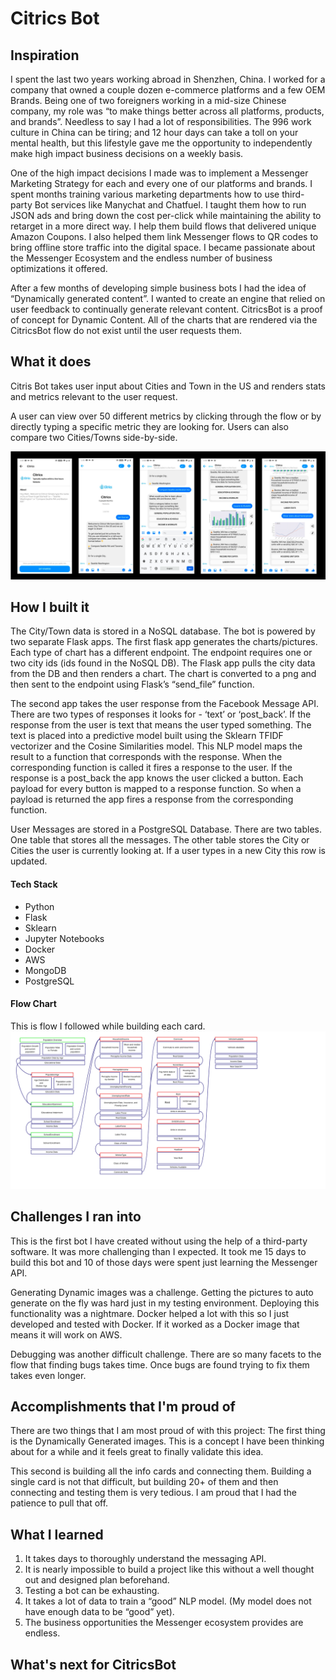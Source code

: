 # Citrics Bot

## Inspiration

I spent the last two years working abroad in Shenzhen, China. I worked for a company that owned a couple dozen e-commerce platforms and a few OEM Brands. Being one of two foreigners working in a mid-size Chinese company, my role was “to make things better across all platforms, products, and brands”. Needless to say I had a lot of responsibilities. The 996 work culture in China can be tiring; and 12 hour days can take a toll on your mental health, but this lifestyle gave me the opportunity to independently make high impact business decisions on a weekly basis.

One of the high impact decisions I made was to implement a Messenger Marketing Strategy for each and every one of our platforms and brands. I spent months training various marketing departments how to use third-party Bot services like Manychat and Chatfuel. I taught them how to run JSON ads and bring down the cost per-click while maintaining the ability to retarget in a more direct way. I help them build flows that delivered unique Amazon Coupons. I also helped them link Messenger flows to QR codes to bring offline store traffic into the digital space. I became passionate about the Messenger Ecosystem and the endless number of business optimizations it offered. 

After a few months of developing simple business bots I had the idea of “Dynamically generated content”. I wanted to create an engine that relied on user feedback to continually generate relevant content.
CitricsBot is a proof of concept for Dynamic Content. All of the charts that are rendered via the CitricsBot flow do not exist until the user requests them.

## What it does

Citris Bot takes user input about Cities and Town in the US and renders stats and metrics relevant to the user request.

A user can view over 50 different metrics by clicking through the flow or by directly typing a specific metric they are looking for. Users can also compare two Cities/Towns side-by-side.

![alt text](https://github.com/matthew-sessions/Citrics_messenger_bot/blob/master/pics/flow.png "flow")

## How I built it

The City/Town data is stored in a NoSQL database. The bot is powered by two separate Flask apps. The first flask app generates the charts/pictures. Each type of chart has a different endpoint. The endpoint requires one or two city ids (ids found in the NoSQL DB). The Flask app pulls the city data from the DB and then renders a chart. The chart is converted to a png and then sent to the endpoint using Flask’s “send_file” function. 

The second app takes the user response from the Facebook Message API. There are two types of responses it looks for - ‘text’ or ‘post_back’. If the response from the user is text that means the user typed something. The text is placed into a predictive model built using the Sklearn TFIDF vectorizer and the Cosine Similarities model. This NLP model maps the result to a function that corresponds with the response. When the corresponding function is called it fires a response to the user. 
If the response is a post_back the app knows the user clicked a button. Each payload for every button is mapped to a response function. So when a payload is returned the app fires a response from the corresponding function. 

User Messages are stored in a PostgreSQL Database. There are two tables. One table that stores all the messages. The other table stores the City or Cities the user is currently looking at. If a user types in a new City this row is updated. 

#### Tech Stack
* Python
* Flask
* Sklearn
* Jupyter Notebooks
* Docker
* AWS
* MongoDB
* PostgreSQL

#### Flow Chart
This is flow I followed while building each card.
![alt text](https://github.com/matthew-sessions/Citrics_messenger_bot/blob/master/pics/flowchart.png "flow")

## Challenges I ran into

This is the first bot I have created without using the help of a third-party software. It was more challenging than I expected. It took me 15 days to build this bot and 10 of those days were spent just learning the Messenger API. 

Generating Dynamic images was a challenge. Getting the pictures to auto generate on the fly was hard just in my testing environment. Deploying this functionality was a nightmare. Docker helped a lot with this so I just developed and tested with Docker. If it worked as a Docker image that means it will work on AWS.

Debugging was another difficult challenge. There are so many facets to the flow that finding bugs takes time. Once bugs are found trying to fix them takes even longer. 

## Accomplishments that I'm proud of

There are two things that I am most proud of with this project:
The first thing is the Dynamically Generated images. This is a concept I have been thinking about for a while and it feels great to finally validate this idea.

This second is building all the info cards and connecting them. Building a single card is not that difficult, but building 20+ of them and then connecting and testing them is very tedious. I am proud that I had the patience to pull that off. 


## What I learned

1. It takes days to thoroughly understand the messaging API.
2. It is nearly impossible to build a project like this without a well thought out and designed plan beforehand.
3. Testing a bot can be exhausting.
4. It takes a lot of data to train a “good” NLP model. (My model does not have enough data to be “good” yet).
5. The business opportunities the Messenger ecosystem provides are endless.


## What's next for CitricsBot
